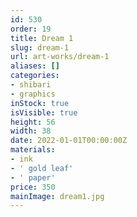 ```yaml
---
id: 530
order: 19
title: Dream 1
slug: dream-1
url: art-works/dream-1
aliases: []
categories:
- shibari
- graphics
inStock: true
isVisible: true
height: 56
width: 38
date: 2022-01-01T00:00:00Z
materials:
- ink
- ' gold leaf'
- ' paper'
price: 350
mainImage: dream1.jpg
---
```

